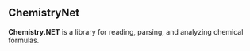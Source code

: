 ## ChemistryNet
**Chemistry.NET** is a library for reading, parsing, and analyzing chemical formulas.